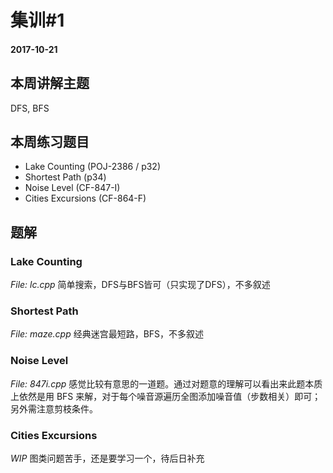 # 集训#1 
#### 2017-10-21

## 本周讲解主题
DFS, BFS

## 本周练习题目
- Lake Counting (POJ-2386 / p32)
- Shortest Path (p34)
- Noise Level (CF-847-I)
- Cities Excursions (CF-864-F)

## 题解
### Lake Counting
*File: lc.cpp*
简单搜索，DFS与BFS皆可（只实现了DFS），不多叙述

### Shortest Path
*File: maze.cpp*
经典迷宫最短路，BFS，不多叙述

### Noise Level
*File: 847i.cpp*
感觉比较有意思的一道题。通过对题意的理解可以看出来此题本质上依然是用 BFS 来解，对于每个噪音源遍历全图添加噪音值（步数相关）即可；另外需注意剪枝条件。

### Cities Excursions
*WIP*
图类问题苦手，还是要学习一个，待后日补充
